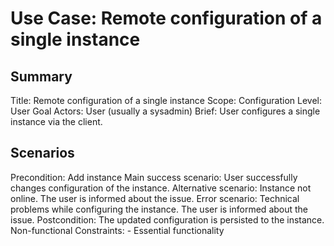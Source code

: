 # Use Case: Remote configuration of a single instance

## Summary

Title: Remote configuration of a single instance
Scope: Configuration
Level: User Goal
Actors: User (usually a sysadmin)
Brief: User configures a single instance via the client.

## Scenarios

Precondition: Add instance
Main success scenario: User successfully changes configuration of the instance.
Alternative scenario: Instance not online. The user is informed about the issue.
Error scenario: Technical problems while configuring the instance. The user is informed about the issue.
Postcondition: The updated configuration is persisted to the instance.
Non-functional Constraints:
	- Essential functionality
